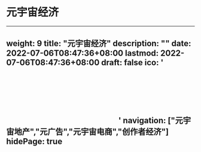# 元宇宙经济

---
weight: 9
title: "元宇宙经济"
description: ""
date: 2022-07-06T08:47:36+08:00
lastmod: 2022-07-06T08:47:36+08:00
draft: false
ico: '<svg class="icon" aria-hidden="true"><use xlink:href="#icon-yuanyuzhoujingji"></use></svg>'
navigation: ["元宇宙地产","元广告","元宇宙电商","创作者经济"]
hidePage: true
---
